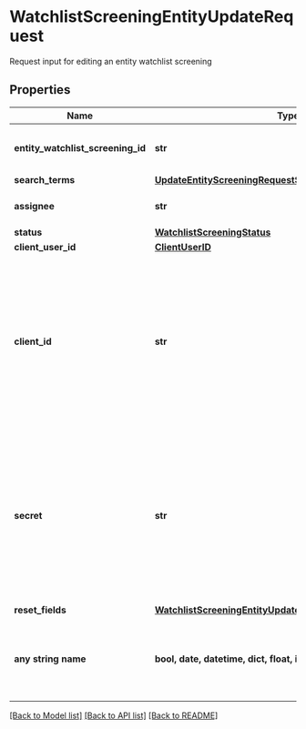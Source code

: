 # WatchlistScreeningEntityUpdateRequest

Request input for editing an entity watchlist screening

## Properties
Name | Type | Description | Notes
------------ | ------------- | ------------- | -------------
**entity_watchlist_screening_id** | **str** | ID of the associated entity screening. | 
**search_terms** | [**UpdateEntityScreeningRequestSearchTerms**](UpdateEntityScreeningRequestSearchTerms.md) |  | [optional] 
**assignee** | **str** | ID of the associated user. | [optional] 
**status** | [**WatchlistScreeningStatus**](WatchlistScreeningStatus.md) |  | [optional] 
**client_user_id** | [**ClientUserID**](ClientUserID.md) |  | [optional] 
**client_id** | **str** | Your Plaid API &#x60;client_id&#x60;. The &#x60;client_id&#x60; is required and may be provided either in the &#x60;PLAID-CLIENT-ID&#x60; header or as part of a request body. | [optional] 
**secret** | **str** | Your Plaid API &#x60;secret&#x60;. The &#x60;secret&#x60; is required and may be provided either in the &#x60;PLAID-SECRET&#x60; header or as part of a request body. | [optional] 
**reset_fields** | [**WatchlistScreeningEntityUpdateRequestResettableFieldList**](WatchlistScreeningEntityUpdateRequestResettableFieldList.md) |  | [optional] 
**any string name** | **bool, date, datetime, dict, float, int, list, str, none_type** | any string name can be used but the value must be the correct type | [optional]

[[Back to Model list]](../README.md#documentation-for-models) [[Back to API list]](../README.md#documentation-for-api-endpoints) [[Back to README]](../README.md)


